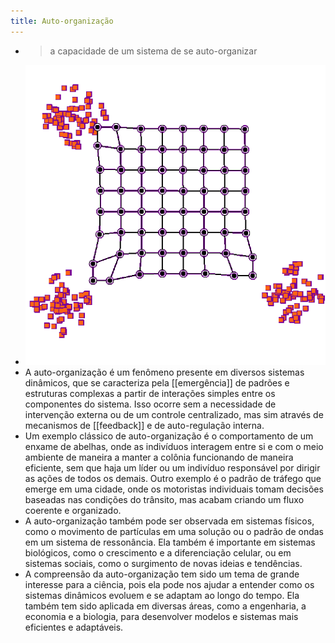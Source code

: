```yaml
---
title: Auto-organização
---
```


- > a capacidade de um sistema de se auto-organizar
- ![self-organizing-svg.gif](../assets/self-organizing-svg_1672069825883_0.gif)
- A auto-organização é um fenômeno presente em diversos sistemas dinâmicos, que se caracteriza pela [[emergência]] de padrões e estruturas complexas a partir de interações simples entre os componentes do sistema. Isso ocorre sem a necessidade de intervenção externa ou de um controle centralizado, mas sim através de mecanismos de [[feedback]] e de auto-regulação interna.
- Um exemplo clássico de auto-organização é o comportamento de um enxame de abelhas, onde as indivíduos interagem entre si e com o meio ambiente de maneira a manter a colônia funcionando de maneira eficiente, sem que haja um líder ou um indivíduo responsável por dirigir as ações de todos os demais. Outro exemplo é o padrão de tráfego que emerge em uma cidade, onde os motoristas individuais tomam decisões baseadas nas condições do trânsito, mas acabam criando um fluxo coerente e organizado.
- A auto-organização também pode ser observada em sistemas físicos, como o movimento de partículas em uma solução ou o padrão de ondas em um sistema de ressonância. Ela também é importante em sistemas biológicos, como o crescimento e a diferenciação celular, ou em sistemas sociais, como o surgimento de novas ideias e tendências.
- A compreensão da auto-organização tem sido um tema de grande interesse para a ciência, pois ela pode nos ajudar a entender como os sistemas dinâmicos evoluem e se adaptam ao longo do tempo. Ela também tem sido aplicada em diversas áreas, como a engenharia, a economia e a biologia, para desenvolver modelos e sistemas mais eficientes e adaptáveis.